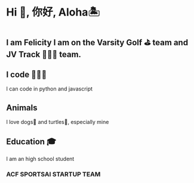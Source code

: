 # Hi 👋, 你好, Aloha🏝️

I am Felicity I am on the Varsity Golf ⛳️ team and JV Track 🏃🏻‍♀️ team.
---
## I code 👩🏻‍💻
I can code in python and javascript

## Animals
I love dogs🐶 and turtles🐢, especially mine

## Education 🎓
I am an high school student

### ACF SPORTSAI STARTUP TEAM
